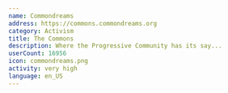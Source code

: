 ```yaml
---
name: Commondreams
address: https://commons.commondreams.org
category: Activism
title: The Commons
description: Where the Progressive Community has its say...
userCount: 16956
icon: commondreams.png
activity: very high
language: en_US
---
```

